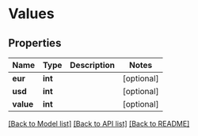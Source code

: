 # Values

## Properties
Name | Type | Description | Notes
------------ | ------------- | ------------- | -------------
**eur** | **int** |  | [optional] 
**usd** | **int** |  | [optional] 
**value** | **int** |  | [optional] 

[[Back to Model list]](../README.md#documentation-for-models) [[Back to API list]](../README.md#documentation-for-api-endpoints) [[Back to README]](../README.md)


